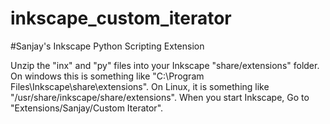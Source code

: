 # inkscape_custom_iterator
#Sanjay's Inkscape Python Scripting Extension

Unzip the "inx" and "py" files into your Inkscape "share/extensions" folder. On windows this is something like "C:\Program Files\Inkscape\share\extensions". On Linux, it is something like "/usr/share/inkscape/share/extensions". When you start Inkscape, Go to "Extensions/Sanjay/Custom Iterator".
